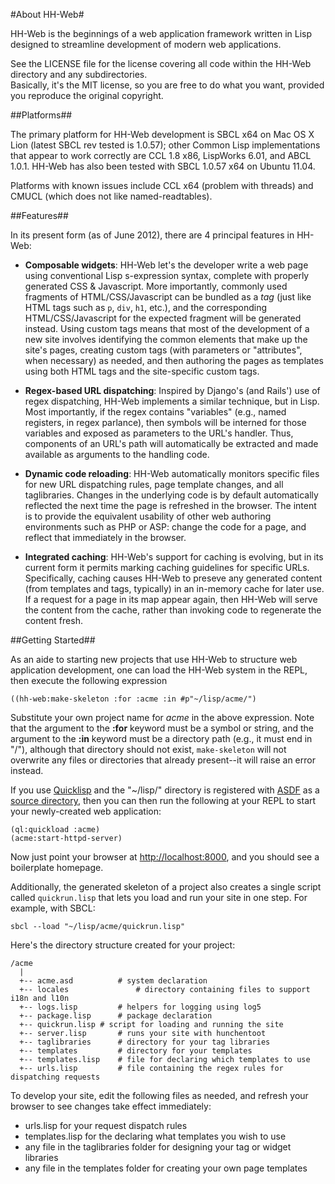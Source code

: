 #About HH-Web#

HH-Web is the beginnings of a web application framework written in Lisp designed to streamline development of modern web applications.

See the LICENSE file for the license covering all code within the HH-Web directory and any subdirectories.  
Basically, it's the MIT license, so you are free to do what you want, provided you reproduce the original copyright.

##Platforms##

The primary platform for HH-Web development is SBCL x64 on Mac OS X Lion (latest SBCL rev tested is 1.0.57); other Common Lisp implementations that appear to work correctly are CCL 1.8 x86, LispWorks 6.01, and ABCL 1.0.1.  HH-Web has also been tested with SBCL 1.0.57 x64 on Ubuntu 11.04.

Platforms with known issues include CCL x64 (problem with threads) and CMUCL (which does not like named-readtables).

##Features##

In its present form (as of June 2012), there are 4 principal features in HH-Web:

  * **Composable widgets**: HH-Web  let's the developer write a web page using conventional  Lisp s-expression syntax, complete with properly generated CSS & Javascript.  More importantly, commonly used fragments of HTML/CSS/Javascript can be bundled as a *tag* (just like HTML tags such as `p`, `div`, `h1`, etc.), and the corresponding HTML/CSS/Javascript for the expected fragment will be generated instead.  Using custom tags means that most of the development of a new site involves identifying the common elements that make up the site's pages, creating custom tags (with parameters or "attributes", when necessary) as needed, and then authoring the pages as templates using both HTML tags and the site-specific custom tags.

  * **Regex-based URL dispatching**: Inspired by Django's (and Rails') use of regex dispatching, HH-Web implements a similar technique, but in Lisp.  Most importantly, if the regex contains "variables" (e.g., named registers, in regex parlance), then symbols will be interned for those variables and exposed as parameters to the URL's handler.  Thus, components of an URL's path will automatically be extracted and made available as arguments to the handling code.

  * **Dynamic code reloading**: HH-Web automatically monitors specific files for new URL dispatching rules, page template changes, and all taglibraries. Changes in the underlying code is by default automatically reflected the next time the page is refreshed in the browser.  The intent is to provide the equivalent usability of other web authoring environments such as PHP or ASP: change the code for a page, and reflect that immediately in the browser.

  * **Integrated caching**: HH-Web's support for caching is evolving, but in its current form it permits marking caching guidelines for specific URLs.  Specifically, caching causes HH-Web to preseve any generated content (from templates and tags, typically) in an in-memory cache for later use.  If a request for a page in its map appear again, then HH-Web will serve the content from the cache, rather than invoking code to regenerate the content fresh.  

##Getting Started##

As an aide to starting new projects that use HH-Web to structure web application development, one can load the HH-Web system in the REPL, then execute the following expression

    ((hh-web:make-skeleton :for :acme :in #p"~/lisp/acme/")
  
Substitute your own project name for *acme* in the above expression.  Note that the argument to the **:for** keyword must be a symbol or string, and the argument to the **:in** keyword must be a directory path (e.g., it must end in "/"), although that directory should not exist,  `make-skeleton` will not overwrite any files or directories that already present--it will raise an error instead.

If you use [Quicklisp](http://quicklisp.org) and the "~/lisp/" directory is registered with [ASDF](http://common-lisp.net/project/asdf/) as a [source directory](http://common-lisp.net/project/asdf/asdf.html#Configuring-ASDF), then you can then run the following at your REPL to start your newly-created web application:

    (ql:quickload :acme)
    (acme:start-httpd-server)

Now just point your browser at [http://localhost:8000](http://localhost:8000), and you should see a boilerplate homepage.

Additionally, the generated skeleton of a project also creates a single script called `quickrun.lisp` that lets you load and run your site in one step.  For example, with SBCL:

    sbcl --load "~/lisp/acme/quickrun.lisp"
    
Here's the directory structure created for your project:

    /acme
      |
      +-- acme.asd			# system declaration
      +-- locales				# directory containing files to support i18n and l10n
      +-- logs.lisp			# helpers for logging using log5
      +-- package.lisp		# package declaration
      +-- quickrun.lisp	# script for loading and running the site
      +-- server.lisp		# runs your site with hunchentoot
      +-- taglibraries		# directory for your tag libraries
      +-- templates			# directory for your templates
      +-- templates.lisp	# file for declaring which templates to use
      +-- urls.lisp			# file containing the regex rules for dispatching requests
      
To develop your site, edit the following files as needed, and refresh your browser to see changes take effect immediately:

* urls.lisp for your request dispatch rules
* templates.lisp for the declaring what templates you wish to use
* any file in the taglibraries folder for designing your tag or widget libraries
* any file in the templates folder for creating your own page templates